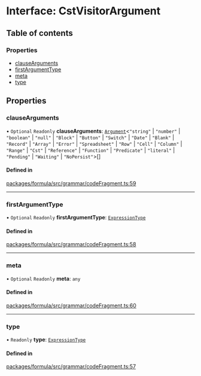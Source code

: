 # Interface: CstVisitorArgument

## Table of contents

### Properties

- [clauseArguments](CstVisitorArgument.md#clausearguments)
- [firstArgumentType](CstVisitorArgument.md#firstargumenttype)
- [meta](CstVisitorArgument.md#meta)
- [type](CstVisitorArgument.md#type)

## Properties

### <a id="clausearguments" name="clausearguments"></a> clauseArguments

• `Optional` `Readonly` **clauseArguments**: [`Argument`](Argument.md)<`"string"` \| `"number"` \| `"boolean"` \| `"null"` \| `"Block"` \| `"Button"` \| `"Switch"` \| `"Date"` \| `"Blank"` \| `"Record"` \| `"Array"` \| `"Error"` \| `"Spreadsheet"` \| `"Row"` \| `"Cell"` \| `"Column"` \| `"Range"` \| `"Cst"` \| `"Reference"` \| `"Function"` \| `"Predicate"` \| `"literal"` \| `"Pending"` \| `"Waiting"` \| `"NoPersist"`\>[]

#### Defined in

[packages/formula/src/grammar/codeFragment.ts:59](https://github.com/mashpod/mashcard/blob/main/packages/formula/src/grammar/codeFragment.ts#L59)

---

### <a id="firstargumenttype" name="firstargumenttype"></a> firstArgumentType

• `Optional` `Readonly` **firstArgumentType**: [`ExpressionType`](../README.md#expressiontype)

#### Defined in

[packages/formula/src/grammar/codeFragment.ts:58](https://github.com/mashpod/mashcard/blob/main/packages/formula/src/grammar/codeFragment.ts#L58)

---

### <a id="meta" name="meta"></a> meta

• `Optional` `Readonly` **meta**: `any`

#### Defined in

[packages/formula/src/grammar/codeFragment.ts:60](https://github.com/mashpod/mashcard/blob/main/packages/formula/src/grammar/codeFragment.ts#L60)

---

### <a id="type" name="type"></a> type

• `Readonly` **type**: [`ExpressionType`](../README.md#expressiontype)

#### Defined in

[packages/formula/src/grammar/codeFragment.ts:57](https://github.com/mashpod/mashcard/blob/main/packages/formula/src/grammar/codeFragment.ts#L57)
